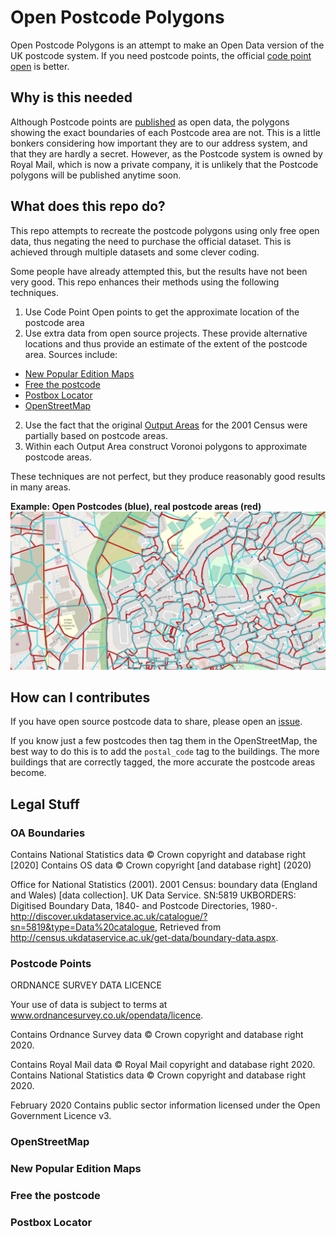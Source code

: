 # Open Postcode Polygons

Open Postcode Polygons is an attempt to make an Open Data version of the UK postcode system. If you need postcode points, the official [code point open](https://www.ordnancesurvey.co.uk/business-government/products/code-point-open) is better.

## Why is this needed

Although Postcode points are [published](https://www.ordnancesurvey.co.uk/business-government/products/code-point-open) as open data, the polygons showing the exact boundaries of each Postcode area are not.  This is a little bonkers considering how important they are to our address system, and that they are hardly a secret. However, as the Postcode system is owned by Royal Mail, which is now a private company, it is unlikely that the Postcode polygons will be published anytime soon.

## What does this repo do?

This repo attempts to recreate the postcode polygons using only free open data, thus negating the need to purchase the official dataset. This is achieved through multiple datasets and some clever coding.

Some people have already attempted this, but the results have not been very good. This repo enhances their methods using the following techniques.

1. Use Code Point Open points to get the approximate location of the postcode area
2. Use extra data from open source projects. These provide alternative locations and thus provide an estimate of the extent of the postcode area. Sources include:
  * [New Popular Edition Maps](http://www.npemap.org.uk/)
  * [Free the postcode](http://www.freethepostcode.org/)
  * [Postbox Locator](https://postboxes.dracos.co.uk/)
  * [OpenStreetMap](https://www.openstreetmap.org/#map=6/54.910/-3.432)

2. Use the fact that the original [Output Areas](https://www.ons.gov.uk/census/2001censusandearlier/dataandproducts/outputgeography/outputareas) for the 2001 Census were partially based on postcode areas.
3. Within each Output Area construct Voronoi polygons to approximate postcode areas.

These techniques are not perfect, but they produce reasonably good results in many areas.

**Example: Open Postcodes (blue), real postcode areas (red)**
<img src='postcode.png'/> 

## How can I contributes

If you have open source postcode data to share, please open an [issue](https://github.com/ITSLeeds/OpenPostcodes/issues).

If you know just a few postcodes then tag them in the OpenStreetMap, the best way to do this is to add the `postal_code` tag to the buildings. The more buildings that are correctly tagged, the more accurate the postcode areas become.



## Legal Stuff

### OA Boundaries

Contains National Statistics data © Crown copyright and database right [2020]
Contains OS data © Crown copyright [and database right] (2020)
    
Office for National Statistics (2001). 2001 Census: boundary data (England and Wales) [data collection].
UK Data Service. SN:5819 UKBORDERS: Digitised Boundary Data, 1840- and Postcode Directories, 1980-.
http://discover.ukdataservice.ac.uk/catalogue/?sn=5819&type=Data%20catalogue,
Retrieved from http://census.ukdataservice.ac.uk/get-data/boundary-data.aspx.


### Postcode Points

ORDNANCE SURVEY DATA LICENCE

Your use of data is subject to terms at www.ordnancesurvey.co.uk/opendata/licence.

Contains Ordnance Survey data © Crown copyright and database right 2020.

Contains Royal Mail data © Royal Mail copyright and database right 2020.
Contains National Statistics data © Crown copyright and database right 2020.

February 2020
Contains public sector information licensed under the Open Government Licence v3.

### OpenStreetMap




### New Popular Edition Maps



### Free the postcode



### Postbox Locator

